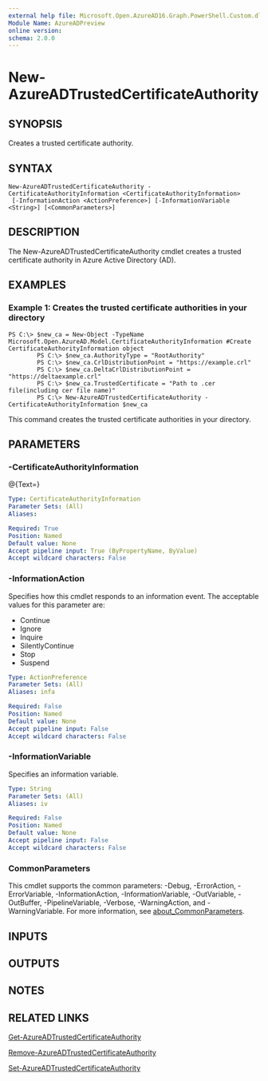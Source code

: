```yaml
---
external help file: Microsoft.Open.AzureAD16.Graph.PowerShell.Custom.dll-Help.xml
Module Name: AzureADPreview
online version:
schema: 2.0.0
---
```


# New-AzureADTrustedCertificateAuthority

## SYNOPSIS
Creates a trusted certificate authority.

## SYNTAX

```
New-AzureADTrustedCertificateAuthority -CertificateAuthorityInformation <CertificateAuthorityInformation>
 [-InformationAction <ActionPreference>] [-InformationVariable <String>] [<CommonParameters>]
```

## DESCRIPTION
The New-AzureADTrustedCertificateAuthority cmdlet creates a trusted certificate authority in Azure Active Directory (AD).

## EXAMPLES

### Example 1: Creates the trusted certificate authorities in your directory
```
PS C:\> $new_ca = New-Object -TypeName Microsoft.Open.AzureAD.Model.CertificateAuthorityInformation #Create CertificateAuthorityInformation object
		PS C:\> $new_ca.AuthorityType = "RootAuthority"
		PS C:\> $new_ca.CrlDistributionPoint = "https://example.crl"
		PS C:\> $new_ca.DeltaCrlDistributionPoint = "https://deltaexample.crl"
		PS C:\> $new_ca.TrustedCertificate = "Path to .cer file(including cer file name)"
		PS C:\> New-AzureADTrustedCertificateAuthority -CertificateAuthorityInformation $new_ca
```

This command creates the trusted certificate authorities in your directory.

## PARAMETERS

### -CertificateAuthorityInformation
@{Text=}

```yaml
Type: CertificateAuthorityInformation
Parameter Sets: (All)
Aliases:

Required: True
Position: Named
Default value: None
Accept pipeline input: True (ByPropertyName, ByValue)
Accept wildcard characters: False
```

### -InformationAction
Specifies how this cmdlet responds to an information event.
The acceptable values for this parameter are:

- Continue
- Ignore
- Inquire
- SilentlyContinue
- Stop
- Suspend

```yaml
Type: ActionPreference
Parameter Sets: (All)
Aliases: infa

Required: False
Position: Named
Default value: None
Accept pipeline input: False
Accept wildcard characters: False
```

### -InformationVariable
Specifies an information variable.

```yaml
Type: String
Parameter Sets: (All)
Aliases: iv

Required: False
Position: Named
Default value: None
Accept pipeline input: False
Accept wildcard characters: False
```

### CommonParameters
This cmdlet supports the common parameters: -Debug, -ErrorAction, -ErrorVariable, -InformationAction, -InformationVariable, -OutVariable, -OutBuffer, -PipelineVariable, -Verbose, -WarningAction, and -WarningVariable. For more information, see [about_CommonParameters](http://go.microsoft.com/fwlink/?LinkID=113216).

## INPUTS

## OUTPUTS

## NOTES

## RELATED LINKS

[Get-AzureADTrustedCertificateAuthority]()

[Remove-AzureADTrustedCertificateAuthority]()

[Set-AzureADTrustedCertificateAuthority]()

